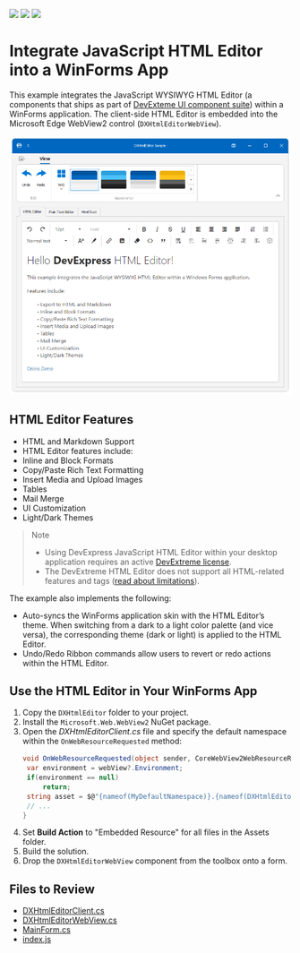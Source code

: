 <!-- default badges list -->
![](https://img.shields.io/endpoint?url=https://codecentral.devexpress.com/api/v1/VersionRange/773701951/23.2.3%2B)
[![](https://img.shields.io/badge/Open_in_DevExpress_Support_Center-FF7200?style=flat-square&logo=DevExpress&logoColor=white)](https://supportcenter.devexpress.com/ticket/details/T1223158)
[![](https://img.shields.io/badge/📖_How_to_use_DevExpress_Examples-e9f6fc?style=flat-square)](https://docs.devexpress.com/GeneralInformation/403183)
<!-- default badges end -->

# Integrate JavaScript HTML Editor into a WinForms App

This example integrates the JavaScript WYSIWYG HTML Editor (a components that ships as part of [DevExteme UI component suite](https://js.devexpress.com)) within a WinForms application. The client-side HTML Editor is embedded into the Microsoft Edge WebView2 control (`DXHtmlEditorWebView`).

![Integrate JavaScript HTML Editor into a WinForms Application](./i/devextreme-html-editor-within-winforms-app.png)

## HTML Editor Features

- HTML and Markdown Support
- HTML Editor features include:
- Inline and Block Formats
- Copy/Paste Rich Text Formatting
- Insert Media and Upload Images
- Tables
- Mail Merge
- UI Customization
- Light/Dark Themes

> Note
> -	Using DevExpress JavaScript HTML Editor within your desktop application requires an active [DevExtreme license](https://www.devexpress.com/buy/js/).
> -	The DevExtreme HTML Editor does not support all HTML-related features and tags ([read about limitations](https://js.devexpress.com/Angular/Documentation/Guide/UI_Components/HtmlEditor/Overview/)).

The example also implements the following:

- Auto-syncs the WinForms application skin with the HTML Editor’s theme. When switching from a dark to a light color palette (and vice versa), the corresponding theme (dark or light) is applied to the HTML Editor.
- Undo/Redo Ribbon commands allow users to revert or redo actions within the HTML Editor.

## Use the HTML Editor in Your WinForms App

1. Copy the `DXHtmlEditor` folder to your project.
2. Install the `Microsoft.Web.WebView2` NuGet package.
3. Open the *DXHtmlEditorClient.cs* file and specify the default namespace within the `OnWebResourceRequested` method:
   ```csharp
   void OnWebResourceRequested(object sender, CoreWebView2WebResourceRequestedEventArgs e) {
    var environment = webView?.Environment;
    if(environment == null)
        return;
    string asset = $@"{nameof(MyDefaultNamespace)}.{nameof(DXHtmlEditor)}.Assets.{e.Request.Uri.Substring(rootURIFilter.Length - 1)}";
    // ...
   }
   ```
4. Set **Build Action** to "Embedded Resource" for all files in the Assets folder.
5. Build the solution.
6. Drop the `DXHtmlEditorWebView` component from the toolbox onto a form.

## Files to Review

- [DXHtmlEditorClient.cs](./DXHtmlEditor/DXHtmlEditorClient.cs)
- [DXHtmlEditorWebView.cs](./DXHtmlEditor/DXHtmlEditorWebView.cs)
- [MainForm.cs](./MainForm.cs)
- [index.js](./DXHtmlEditor/Assets/index.js)
